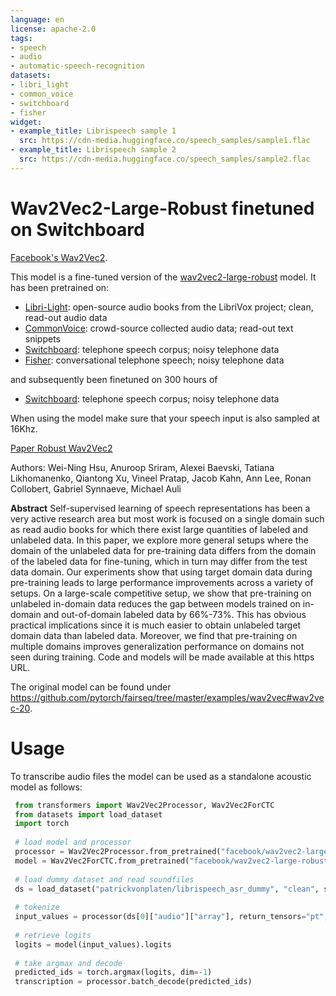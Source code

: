 ```yaml
---
language: en
license: apache-2.0
tags:
- speech
- audio
- automatic-speech-recognition
datasets:
- libri_light
- common_voice
- switchboard
- fisher
widget:
- example_title: Librispeech sample 1
  src: https://cdn-media.huggingface.co/speech_samples/sample1.flac
- example_title: Librispeech sample 2
  src: https://cdn-media.huggingface.co/speech_samples/sample2.flac
---
```


# Wav2Vec2-Large-Robust finetuned on Switchboard

[Facebook's Wav2Vec2](https://ai.facebook.com/blog/wav2vec-20-learning-the-structure-of-speech-from-raw-audio/).

This model is a fine-tuned version of the [wav2vec2-large-robust](https://huggingface.co/facebook/wav2vec2-large-robust) model.
It has been pretrained on:

- [Libri-Light](https://github.com/facebookresearch/libri-light): open-source audio books from the LibriVox project; clean, read-out audio data
- [CommonVoice](https://huggingface.co/datasets/common_voice): crowd-source collected audio data; read-out text snippets
- [Switchboard](https://catalog.ldc.upenn.edu/LDC97S62): telephone speech corpus; noisy telephone data
- [Fisher](https://catalog.ldc.upenn.edu/LDC2004T19): conversational telephone speech; noisy telephone data

and subsequently been finetuned on 300 hours of

- [Switchboard](https://catalog.ldc.upenn.edu/LDC97S62): telephone speech corpus; noisy telephone data

When using the model make sure that your speech input is also sampled at 16Khz. 

[Paper Robust Wav2Vec2](https://arxiv.org/abs/2104.01027)

Authors: Wei-Ning Hsu, Anuroop Sriram, Alexei Baevski, Tatiana Likhomanenko, Qiantong Xu, Vineel Pratap, Jacob Kahn, Ann Lee, Ronan Collobert, Gabriel Synnaeve, Michael Auli

**Abstract**
Self-supervised learning of speech representations has been a very active research area but most work is focused on a single domain such as read audio books for which there exist large quantities of labeled and unlabeled data. In this paper, we explore more general setups where the domain of the unlabeled data for pre-training data differs from the domain of the labeled data for fine-tuning, which in turn may differ from the test data domain. Our experiments show that using target domain data during pre-training leads to large performance improvements across a variety of setups. On a large-scale competitive setup, we show that pre-training on unlabeled in-domain data reduces the gap between models trained on in-domain and out-of-domain labeled data by 66%-73%. This has obvious practical implications since it is much easier to obtain unlabeled target domain data than labeled data. Moreover, we find that pre-training on multiple domains improves generalization performance on domains not seen during training. Code and models will be made available at this https URL.

The original model can be found under https://github.com/pytorch/fairseq/tree/master/examples/wav2vec#wav2vec-20.

# Usage

To transcribe audio files the model can be used as a standalone acoustic model as follows:

```python
 from transformers import Wav2Vec2Processor, Wav2Vec2ForCTC
 from datasets import load_dataset
 import torch
 
 # load model and processor
 processor = Wav2Vec2Processor.from_pretrained("facebook/wav2vec2-large-robust-ft-swbd-300h")
 model = Wav2Vec2ForCTC.from_pretrained("facebook/wav2vec2-large-robust-ft-swbd-300h")
     
 # load dummy dataset and read soundfiles
 ds = load_dataset("patrickvonplaten/librispeech_asr_dummy", "clean", split="validation")
 
 # tokenize
 input_values = processor(ds[0]["audio"]["array"], return_tensors="pt", padding="longest").input_values  # Batch size 1
 
 # retrieve logits
 logits = model(input_values).logits
 
 # take argmax and decode
 predicted_ids = torch.argmax(logits, dim=-1)
 transcription = processor.batch_decode(predicted_ids)
 ```
